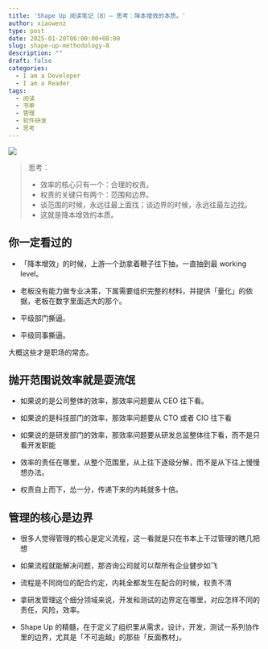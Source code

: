 ```yaml
---
title: 'Shape Up 阅读笔记（8）— 思考：降本增效的本质。'
author: xiaowenz
type: post
date: 2025-01-20T06:00:00+08:00
slug: shape-up-methodology-8
description: ""
draft: false
categories:
  - I am a Developer
  - I am a Reader
tags:
  - 阅读
  - 书单
  - 管理
  - 软件研发
  - 思考
---
```


![](https://cdn.sa.net/2025/01/20/QDkXIJFRKmYNLG7.png)

> 思考：
>
> - 效率的核心只有一个：合理的权责。
> - 权责的关键只有两个：范围和边界。
> - 谈范围的时候，永远往最上面找；谈边界的时候，永远往最左边找。
> - 这就是降本增效的本质。

## 你一定看过的

- 「降本增效」的时候，上游一个劲拿着鞭子往下抽，一直抽到最 working level。

- 老板没有能力做专业决策，下属需要组织完整的材料，并提供「量化」的依据，老板在数字里面选大的那个。

- 平级部门撕逼。

- 平级同事撕逼。

大概这些才是职场的常态。

## 抛开范围说效率就是耍流氓

- 如果说的是公司整体的效率，那效率问题要从 CEO 往下看。

- 如果说的是科技部门的效率，那效率问题要从 CTO 或者 CIO 往下看

- 如果说的是研发部门的效率，那效率问题要从研发总监整体往下看，而不是只看开发职能

- 效率的责任在哪里，从整个范围里，从上往下逐级分解，而不是从下往上慢慢想办法。

- 权责自上而下，怂一分，传递下来的内耗就多十倍。

## 管理的核心是边界

- 很多人觉得管理的核心是定义流程，这一看就是只在书本上干过管理的瞎几把想

- 如果流程就能解决问题，那咨询公司就可以帮所有企业健步如飞

- 流程是不同岗位的配合约定，内耗全都发生在配合的时候，权责不清

- 拿研发管理这个细分领域来说，开发和测试的边界定在哪里，对应怎样不同的责任，风险，效率。

- Shape Up 的精髓，在于定义了组织里从需求，设计，开发，测试一系列协作里的边界，尤其是「不可逾越」的那些「反面教材」。






